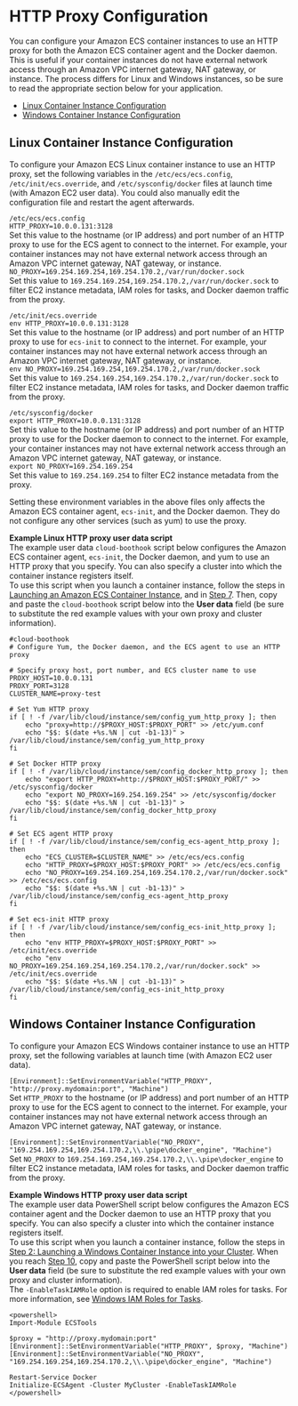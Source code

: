 # HTTP Proxy Configuration<a name="http_proxy_config"></a>

You can configure your Amazon ECS container instances to use an HTTP proxy for both the Amazon ECS container agent and the Docker daemon\. This is useful if your container instances do not have external network access through an Amazon VPC internet gateway, NAT gateway, or instance\. The process differs for Linux and Windows instances, so be sure to read the appropriate section below for your application\.


+ [Linux Container Instance Configuration](#linux-proxy)
+ [Windows Container Instance Configuration](#windows-proxy)

## Linux Container Instance Configuration<a name="linux-proxy"></a>

To configure your Amazon ECS Linux container instance to use an HTTP proxy, set the following variables in the `/etc/ecs/ecs.config`, `/etc/init/ecs.override`, and `/etc/sysconfig/docker` files at launch time \(with Amazon EC2 user data\)\. You could also manually edit the configuration file and restart the agent afterwards\.

`/etc/ecs/ecs.config`    
`HTTP_PROXY=10.0.0.131:3128`  
Set this value to the hostname \(or IP address\) and port number of an HTTP proxy to use for the ECS agent to connect to the internet\. For example, your container instances may not have external network access through an Amazon VPC internet gateway, NAT gateway, or instance\.  
`NO_PROXY=169.254.169.254,169.254.170.2,/var/run/docker.sock`  
Set this value to `169.254.169.254,169.254.170.2,/var/run/docker.sock` to filter EC2 instance metadata, IAM roles for tasks, and Docker daemon traffic from the proxy\. 

`/etc/init/ecs.override`    
`env HTTP_PROXY=10.0.0.131:3128`  
Set this value to the hostname \(or IP address\) and port number of an HTTP proxy to use for `ecs-init` to connect to the internet\. For example, your container instances may not have external network access through an Amazon VPC internet gateway, NAT gateway, or instance\.  
`env NO_PROXY=169.254.169.254,169.254.170.2,/var/run/docker.sock`  
Set this value to `169.254.169.254,169.254.170.2,/var/run/docker.sock` to filter EC2 instance metadata, IAM roles for tasks, and Docker daemon traffic from the proxy\. 

`/etc/sysconfig/docker`    
`export HTTP_PROXY=10.0.0.131:3128`  
Set this value to the hostname \(or IP address\) and port number of an HTTP proxy to use for the Docker daemon to connect to the internet\. For example, your container instances may not have external network access through an Amazon VPC internet gateway, NAT gateway, or instance\.  
`export NO_PROXY=169.254.169.254`  
Set this value to `169.254.169.254` to filter EC2 instance metadata from the proxy\. 

Setting these environment variables in the above files only affects the Amazon ECS container agent, `ecs-init`, and the Docker daemon\. They do not configure any other services \(such as yum\) to use the proxy\.

**Example Linux HTTP proxy user data script**  
The example user data `cloud-boothook` script below configures the Amazon ECS container agent, `ecs-init`, the Docker daemon, and yum to use an HTTP proxy that you specify\. You can also specify a cluster into which the container instance registers itself\.  
To use this script when you launch a container instance, follow the steps in [Launching an Amazon ECS Container Instance](launch_container_instance.md), and in [Step 7](launch_container_instance.md#instance-launch-user-data-step)\. Then, copy and paste the `cloud-boothook` script below into the **User data** field \(be sure to substitute the red example values with your own proxy and cluster information\)\.  

```
#cloud-boothook
# Configure Yum, the Docker daemon, and the ECS agent to use an HTTP proxy

# Specify proxy host, port number, and ECS cluster name to use
PROXY_HOST=10.0.0.131
PROXY_PORT=3128
CLUSTER_NAME=proxy-test

# Set Yum HTTP proxy
if [ ! -f /var/lib/cloud/instance/sem/config_yum_http_proxy ]; then
	echo "proxy=http://$PROXY_HOST:$PROXY_PORT" >> /etc/yum.conf
	echo "$$: $(date +%s.%N | cut -b1-13)" > /var/lib/cloud/instance/sem/config_yum_http_proxy
fi

# Set Docker HTTP proxy
if [ ! -f /var/lib/cloud/instance/sem/config_docker_http_proxy ]; then
	echo "export HTTP_PROXY=http://$PROXY_HOST:$PROXY_PORT/" >> /etc/sysconfig/docker
	echo "export NO_PROXY=169.254.169.254" >> /etc/sysconfig/docker
	echo "$$: $(date +%s.%N | cut -b1-13)" > /var/lib/cloud/instance/sem/config_docker_http_proxy
fi

# Set ECS agent HTTP proxy
if [ ! -f /var/lib/cloud/instance/sem/config_ecs-agent_http_proxy ]; then
	echo "ECS_CLUSTER=$CLUSTER_NAME" >> /etc/ecs/ecs.config
	echo "HTTP_PROXY=$PROXY_HOST:$PROXY_PORT" >> /etc/ecs/ecs.config
	echo "NO_PROXY=169.254.169.254,169.254.170.2,/var/run/docker.sock" >> /etc/ecs/ecs.config
	echo "$$: $(date +%s.%N | cut -b1-13)" > /var/lib/cloud/instance/sem/config_ecs-agent_http_proxy
fi

# Set ecs-init HTTP proxy
if [ ! -f /var/lib/cloud/instance/sem/config_ecs-init_http_proxy ]; then
	echo "env HTTP_PROXY=$PROXY_HOST:$PROXY_PORT" >> /etc/init/ecs.override
	echo "env NO_PROXY=169.254.169.254,169.254.170.2,/var/run/docker.sock" >> /etc/init/ecs.override
	echo "$$: $(date +%s.%N | cut -b1-13)" > /var/lib/cloud/instance/sem/config_ecs-init_http_proxy
fi
```

## Windows Container Instance Configuration<a name="windows-proxy"></a>

To configure your Amazon ECS Windows container instance to use an HTTP proxy, set the following variables at launch time \(with Amazon EC2 user data\)\.

`[Environment]::SetEnvironmentVariable("HTTP_PROXY", "http://proxy.mydomain:port", "Machine")`  
Set `HTTP_PROXY` to the hostname \(or IP address\) and port number of an HTTP proxy to use for the ECS agent to connect to the internet\. For example, your container instances may not have external network access through an Amazon VPC internet gateway, NAT gateway, or instance\.

`[Environment]::SetEnvironmentVariable("NO_PROXY", "169.254.169.254,169.254.170.2,\\.\pipe\docker_engine", "Machine")`  
Set `NO_PROXY` to `169.254.169.254,169.254.170.2,\\.\pipe\docker_engine` to filter EC2 instance metadata, IAM roles for tasks, and Docker daemon traffic from the proxy\. 

**Example Windows HTTP proxy user data script**  
The example user data PowerShell script below configures the Amazon ECS container agent and the Docker daemon to use an HTTP proxy that you specify\. You can also specify a cluster into which the container instance registers itself\.  
To use this script when you launch a container instance, follow the steps in [Step 2: Launching a Windows Container Instance into your Cluster](ECS_Windows_getting_started.md#launch_windows_container_instance)\. When you reach [Step 10](ECS_Windows_getting_started.md#windows-instance-launch-user-data-step), copy and paste the PowerShell script below into the **User data** field \(be sure to substitute the red example values with your own proxy and cluster information\)\.  
The `-EnableTaskIAMRole` option is required to enable IAM roles for tasks\. For more information, see [Windows IAM Roles for Tasks](windows_task_IAM_roles.md)\.

```
<powershell>
Import-Module ECSTools

$proxy = "http://proxy.mydomain:port"
[Environment]::SetEnvironmentVariable("HTTP_PROXY", $proxy, "Machine")
[Environment]::SetEnvironmentVariable("NO_PROXY", "169.254.169.254,169.254.170.2,\\.\pipe\docker_engine", "Machine")

Restart-Service Docker
Initialize-ECSAgent -Cluster MyCluster -EnableTaskIAMRole
</powershell>
```